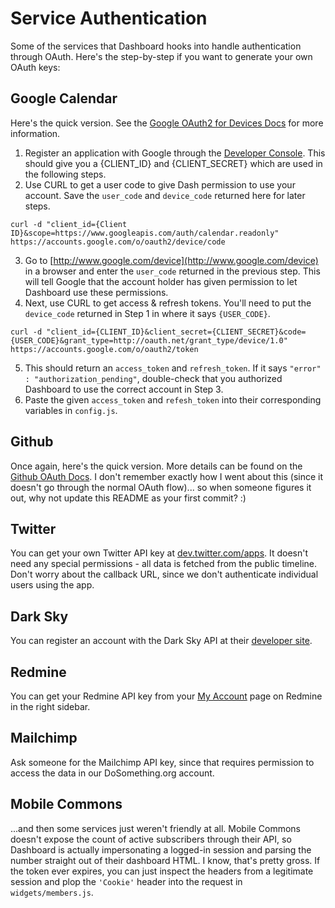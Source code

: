 Service Authentication
======================
Some of the services that Dashboard hooks into handle authentication through OAuth. Here's the step-by-step if you want to generate your own OAuth keys:

Google Calendar
---------------
Here's the quick version. See the [Google OAuth2 for Devices Docs](https://developers.google.com/accounts/docs/OAuth2ForDevices) for more information.

1. Register an application with Google through the [Developer Console](https://code.google.com/apis/console#access). This should give you a {CLIENT_ID} and {CLIENT_SECRET} which are used in the following steps.
2. Use CURL to get a user code to give Dash permission to use your account. Save the `user_code` and `device_code` returned here for later steps.
````
curl -d "client_id={Client ID}&scope=https://www.googleapis.com/auth/calendar.readonly" https://accounts.google.com/o/oauth2/device/code
````
3. Go to [http://www.google.com/device](http://www.google.com/device) in a browser and enter the `user_code` returned in the previous step. This will tell Google that the account holder has given permission to let Dashboard use these permissions.
4. Next, use CURL to get access & refresh tokens. You'll need to put the `device_code` returned in Step 1 in where it says `{USER_CODE}`.
````
curl -d "client_id={CLIENT_ID}&client_secret={CLIENT_SECRET}&code={USER_CODE}&grant_type=http://oauth.net/grant_type/device/1.0" https://accounts.google.com/o/oauth2/token
````
5. This should return an `access_token` and `refresh_token`. If it says `"error" : "authorization_pending"`, double-check that you authorized Dashboard to use the correct account in Step 3.
6. Paste the given `access_token` and `refesh_token` into their corresponding variables in `config.js`.


Github
------
Once again, here's the quick version. More details can be found on the [Github OAuth Docs](http://developer.github.com/v3/oauth/). I don't remember exactly how I went about this (since it doesn't go through the normal OAuth flow)... so when someone figures it out, why not update this README as your first commit? :)

Twitter
-------
You can get your own Twitter API key at [dev.twitter.com/apps](https://dev.twitter.com/apps). It doesn't need any special permissions - all data is fetched from the public timeline. Don't worry about the callback URL, since we don't authenticate individual users using the app.

Dark Sky
--------
You can register an account with the Dark Sky API at their [developer site](https://developer.darkskyapp.com/).

Redmine
-------
You can get your Redmine API key from your [My Account](http://tech.dosomething.org/my/account) page on Redmine in the right sidebar.

Mailchimp
---------
Ask someone for the Mailchimp API key, since that requires permission to access the data in our DoSomething.org account.


Mobile Commons
--------------
...and then some services just weren't friendly at all. Mobile Commons doesn't expose the count of active subscribers through their API, so Dashboard is actually impersonating a logged-in session and parsing the number straight out of their dashboard HTML. I know, that's pretty gross. If the token ever expires, you can just inspect the headers from a legitimate session and plop the `'Cookie'` header into the request in `widgets/members.js`.
